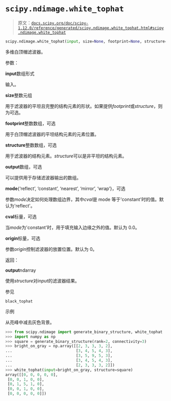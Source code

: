 # `scipy.ndimage.white_tophat`

> 原文：[`docs.scipy.org/doc/scipy-1.12.0/reference/generated/scipy.ndimage.white_tophat.html#scipy.ndimage.white_tophat`](https://docs.scipy.org/doc/scipy-1.12.0/reference/generated/scipy.ndimage.white_tophat.html#scipy.ndimage.white_tophat)

```py
scipy.ndimage.white_tophat(input, size=None, footprint=None, structure=None, output=None, mode='reflect', cval=0.0, origin=0)
```

多维白顶帽滤波器。

参数：

**input**数组形式

输入。

**size**整数元组

用于滤波器的平坦且完整的结构元素的形状。如果提供*footprint*或*structure*，则为可选。

**footprint**整数数组，可选

用于白顶帽滤波器的平坦结构元素的元素位置。

**structure**整数数组，可选

用于滤波器的结构元素。*structure*可以是非平坦的结构元素。

**output**数组，可选

可以提供用于存储滤波器输出的数组。

**mode**{‘reflect’, ‘constant’, ‘nearest’, ‘mirror’, ‘wrap’}，可选

参数*mode*决定如何处理数组边界，其中*cval*是 mode 等于'constant'时的值。默认为'reflect'。

**cval**标量，可选

当*mode*为'constant'时，用于填充输入边缘之外的值。默认为 0.0。

**origin**标量，可选

参数*origin*控制滤波器的放置位置。默认为 0。

返回：

**output**ndarray

使用*structure*对*input*的滤波器结果。

参见

`black_tophat`

示例

从亮峰中减去灰色背景。

```py
>>> from scipy.ndimage import generate_binary_structure, white_tophat
>>> import numpy as np
>>> square = generate_binary_structure(rank=2, connectivity=3)
>>> bright_on_gray = np.array([[2, 3, 3, 3, 2],
...                            [3, 4, 5, 4, 3],
...                            [3, 5, 9, 5, 3],
...                            [3, 4, 5, 4, 3],
...                            [2, 3, 3, 3, 2]])
>>> white_tophat(input=bright_on_gray, structure=square)
array([[0, 0, 0, 0, 0],
 [0, 0, 1, 0, 0],
 [0, 1, 5, 1, 0],
 [0, 0, 1, 0, 0],
 [0, 0, 0, 0, 0]]) 
```
